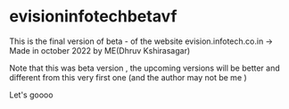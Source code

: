 # evisioninfotechbetavf
This is the final version of beta - of the website evision.infotech.co.in -> Made in october 2022 by ME(Dhruv Kshirasagar)

Note that this was beta version , the upcoming versions will be better and different from this very first one (and the author may not be me ) 

Let's goooo
